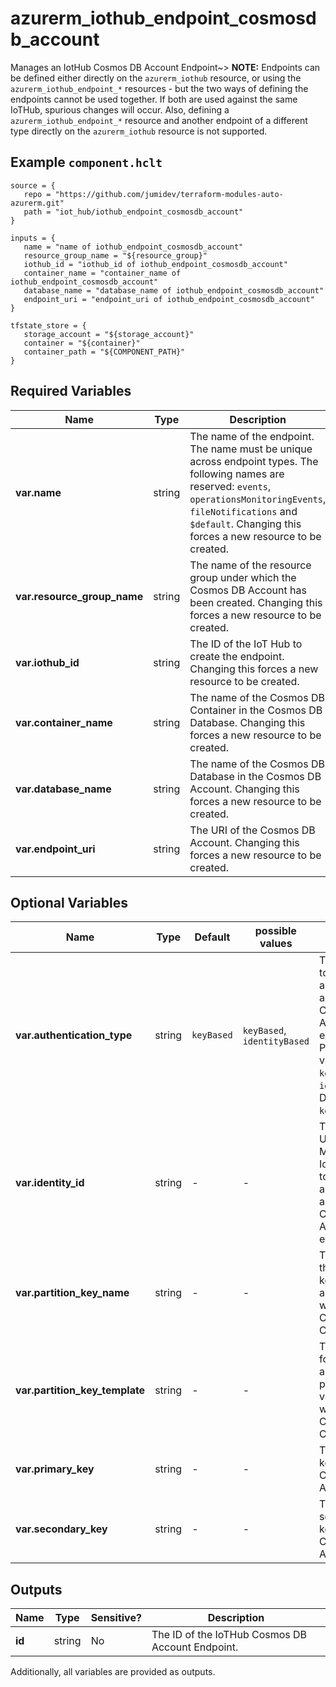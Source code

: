 # azurerm_iothub_endpoint_cosmosdb_account

Manages an IotHub Cosmos DB Account Endpoint~> **NOTE:** Endpoints can be defined either directly on the `azurerm_iothub` resource, or using the `azurerm_iothub_endpoint_*` resources - but the two ways of defining the endpoints cannot be used together. If both are used against the same IoTHub, spurious changes will occur. Also, defining a `azurerm_iothub_endpoint_*` resource and another endpoint of a different type directly on the `azurerm_iothub` resource is not supported.

## Example `component.hclt`

```hcl
source = {
   repo = "https://github.com/jumidev/terraform-modules-auto-azurerm.git" 
   path = "iot_hub/iothub_endpoint_cosmosdb_account" 
}

inputs = {
   name = "name of iothub_endpoint_cosmosdb_account" 
   resource_group_name = "${resource_group}" 
   iothub_id = "iothub_id of iothub_endpoint_cosmosdb_account" 
   container_name = "container_name of iothub_endpoint_cosmosdb_account" 
   database_name = "database_name of iothub_endpoint_cosmosdb_account" 
   endpoint_uri = "endpoint_uri of iothub_endpoint_cosmosdb_account" 
}

tfstate_store = {
   storage_account = "${storage_account}" 
   container = "${container}" 
   container_path = "${COMPONENT_PATH}" 
}

```

## Required Variables

| Name | Type |  Description |
| ---- | --------- |  ----------- |
| **var.name** | string |  The name of the endpoint. The name must be unique across endpoint types. The following names are reserved: `events`, `operationsMonitoringEvents`, `fileNotifications` and `$default`. Changing this forces a new resource to be created. | 
| **var.resource_group_name** | string |  The name of the resource group under which the Cosmos DB Account has been created. Changing this forces a new resource to be created. | 
| **var.iothub_id** | string |  The ID of the IoT Hub to create the endpoint. Changing this forces a new resource to be created. | 
| **var.container_name** | string |  The name of the Cosmos DB Container in the Cosmos DB Database. Changing this forces a new resource to be created. | 
| **var.database_name** | string |  The name of the Cosmos DB Database in the Cosmos DB Account. Changing this forces a new resource to be created. | 
| **var.endpoint_uri** | string |  The URI of the Cosmos DB Account. Changing this forces a new resource to be created. | 

## Optional Variables

| Name | Type |  Default  |  possible values |  Description |
| ---- | --------- |  ----------- | ----------- | ----------- |
| **var.authentication_type** | string |  `keyBased`  |  `keyBased`, `identityBased`  |  The type used to authenticate against the Cosmos DB Account endpoint. Possible values are `keyBased` and `identityBased`. Defaults to `keyBased`. | 
| **var.identity_id** | string |  -  |  -  |  The ID of the User Managed Identity used to authenticate against the Cosmos DB Account endpoint. | 
| **var.partition_key_name** | string |  -  |  -  |  The name of the partition key associated with the Cosmos DB Container. | 
| **var.partition_key_template** | string |  -  |  -  |  The template for generating a synthetic partition key value for use within the Cosmos DB Container. | 
| **var.primary_key** | string |  -  |  -  |  The primary key of the Cosmos DB Account. | 
| **var.secondary_key** | string |  -  |  -  |  The secondary key of the Cosmos DB Account. | 



## Outputs

| Name | Type | Sensitive? | Description |
| ---- | ---- | --------- | --------- |
| **id** | string | No  | The ID of the IoTHub Cosmos DB Account Endpoint. | 

Additionally, all variables are provided as outputs.
